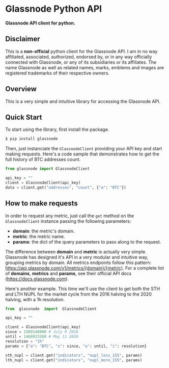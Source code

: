 
# Glassnode Python API

**Glassnode API client for python.**

## Disclaimer

This is a **non-official** python client for the Glassnode API.
I am in no way affiliated, associated, authorized, endorsed by, or in any way officially connected with Glassnode, or any of its subsidiaries or its affiliates. The name Glassnode as well as related names, marks, emblems and images are registered trademarks of their respective owners.

## Overview
This is a very simple and intuitive library for accessing the Glassnode API.

## Quick Start

To start using the library, first install the package.
```bash
$ pip install glassnode
```
Then, just instanciate the `GlassnodeClient` providing your API key and start making requests.
Here's a code sample that demonstrates how to get the full history of BTC addresses count.
```python
from glassnode import GlassnodeClient

api_key = ""
client = GlassnodeClient(api_key)
data = client.get("addresses", "count", {"a": "BTC"})
```

## How to make requests
In order to request any metric, just call the `get` method on the `GlassnodeClient` instance passing the following parameters:

* **domain**: the metric's domain.
* **metric**: the metric name.
* **params**: the dict of the query parameters to pass along to the request.

The difference between **domain** and **metric** is actually very simple. Glassnode has designed it's API in a very modular and intuitive way, grouping metrics by domain.
All metrics endpoints follow this pattern: https://api.glassnode.com/v1/metrics/{domain}/{metric}.
For a complete list of **domains**, **metrics** and **params**, see their official API docs (https://docs.glassnode.com).

Here's another example. This time we'll use the client to get both the STH and LTH NUPL for the market cycle from the 2016 halving to the 2020 halving, with a 1h resolution.
```python
from  glassnode  import  GlassnodeClient

api_key = ""

client = GlassnodeClient(api_key)
since = 1589148000 # July 9 2016
until = 1468015200 # May 11 2020
resolution = "1h"
params = {"a": "BTC", "s": since, "u": until, "i": resolution}

sth_nupl = client.get("indicators", "nupl_less_155", params)
lth_nupl = client.get("indicators", "nupl_more_155", params)
```